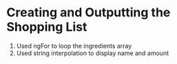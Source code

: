 # Creating and Outputting the Shopping List
01. Used ngFor to loop the ingredients array
02. Used string interpolation to display name and amount